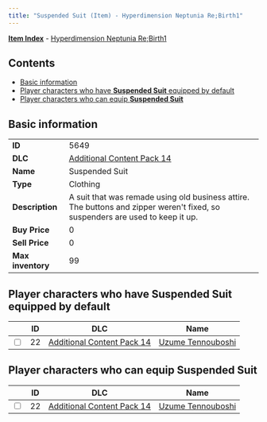 ```yaml
---
title: "Suspended Suit (Item) - Hyperdimension Neptunia Re;Birth1"
---
```


[**Item Index**](/neptunia/rb1/item/index.html) - [Hyperdimension Neptunia Re;Birth1](/neptunia/rb1)

## Contents

- [Basic information](#basic-information)
- [Player characters who have **Suspended Suit** equipped by default](#player-characters-who-have-suspended-suit-equipped-by-default)
- [Player characters who can equip **Suspended Suit**](#player-characters-who-can-equip-suspended-suit)

## Basic information

|   |   |
| -- | -- |
| **ID** | 5649 |
| **DLC** | [Additional Content Pack 14](/neptunia/rb1/dlc/23-pack14.html) |
| **Name** | Suspended Suit |
| **Type** | Clothing |
| **Description** | A suit that was remade using old business attire. The buttons and zipper weren't fixed, so suspenders are used to keep it up. |
| **Buy Price** | 0 |
| **Sell Price** | 0 |
| **Max inventory** | 99 |

## Player characters who have **Suspended Suit** equipped by default

|    | ID | DLC | Name |
| -- | -- | --- | ---- |
| <input type="checkbox" id="rb1-player-23-22" class="trackbox" /> | 22 | [Additional Content Pack 14](/neptunia/rb1/dlc/23-pack14.html) | [Uzume Tennouboshi](/neptunia/rb1/player/23-22-uzume-tennouboshi.html) |

## Player characters who can equip **Suspended Suit**

|    | ID | DLC | Name |
| -- | -- | --- | ---- |
| <input type="checkbox" id="rb1-player-23-22" class="trackbox" /> | 22 | [Additional Content Pack 14](/neptunia/rb1/dlc/23-pack14.html) | [Uzume Tennouboshi](/neptunia/rb1/player/23-22-uzume-tennouboshi.html) |